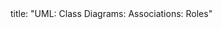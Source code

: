 <frontmatter>
title: "UML: Class Diagrams: Associations: Roles"
</frontmatter>

<include src="unit-inPage-asFlat.md" boilerplate />
